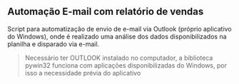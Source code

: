 ## Automação E-mail com relatório de vendas ## 

Script para automatização de envio de e-mail via Outlook (próprio aplicativo do Windows), onde é realizado uma análise dos dados disponibilizados na planilha e disparado via e-mail.

> Necessário ter OUTLOOK instalado no computador, a biblioteca pywin32 funciona com aplicações disponibilizadas do Windows, por isso a necessidade prévia do aplicativo

